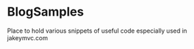 BlogSamples
===========

Place to hold various snippets of useful code especially used in jakeymvc.com
